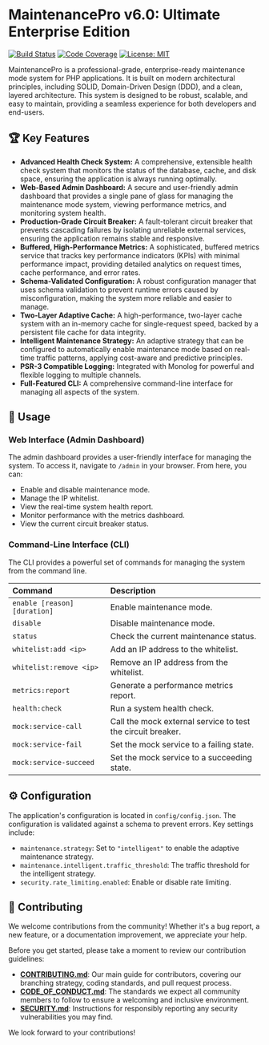 # MaintenancePro v6.0: Ultimate Enterprise Edition

[![Build Status](https://img.shields.io/github/actions/workflow/status/user/repo/ci.yml?branch=main&style=for-the-badge)](https://github.com/user/repo/actions)
[![Code Coverage](https://img.shields.io/codecov/c/github/user/repo?style=for-the-badge)](https://codecov.io/gh/user/repo)
[![License: MIT](https://img.shields.io/badge/License-MIT-yellow.svg?style=for-the-badge)](LICENSE)

MaintenancePro is a professional-grade, enterprise-ready maintenance mode system for PHP applications. It is built on modern architectural principles, including SOLID, Domain-Driven Design (DDD), and a clean, layered architecture. This system is designed to be robust, scalable, and easy to maintain, providing a seamless experience for both developers and end-users.

## 🏆 Key Features

*   **Advanced Health Check System:** A comprehensive, extensible health check system that monitors the status of the database, cache, and disk space, ensuring the application is always running optimally.
*   **Web-Based Admin Dashboard:** A secure and user-friendly admin dashboard that provides a single pane of glass for managing the maintenance mode system, viewing performance metrics, and monitoring system health.
*   **Production-Grade Circuit Breaker:** A fault-tolerant circuit breaker that prevents cascading failures by isolating unreliable external services, ensuring the application remains stable and responsive.
*   **Buffered, High-Performance Metrics:** A sophisticated, buffered metrics service that tracks key performance indicators (KPIs) with minimal performance impact, providing detailed analytics on request times, cache performance, and error rates.
*   **Schema-Validated Configuration:** A robust configuration manager that uses schema validation to prevent runtime errors caused by misconfiguration, making the system more reliable and easier to manage.
*   **Two-Layer Adaptive Cache:** A high-performance, two-layer cache system with an in-memory cache for single-request speed, backed by a persistent file cache for data integrity.
*   **Intelligent Maintenance Strategy:** An adaptive strategy that can be configured to automatically enable maintenance mode based on real-time traffic patterns, applying cost-aware and predictive principles.
*   **PSR-3 Compatible Logging:** Integrated with Monolog for powerful and flexible logging to multiple channels.
*   **Full-Featured CLI:** A comprehensive command-line interface for managing all aspects of the system.

## 🚀 Usage

### Web Interface (Admin Dashboard)

The admin dashboard provides a user-friendly interface for managing the system. To access it, navigate to `/admin` in your browser. From here, you can:
*   Enable and disable maintenance mode.
*   Manage the IP whitelist.
*   View the real-time system health report.
*   Monitor performance with the metrics dashboard.
*   View the current circuit breaker status.

### Command-Line Interface (CLI)

The CLI provides a powerful set of commands for managing the system from the command line.

| Command | Description |
| :--- | :--- |
| `enable [reason] [duration]` | Enable maintenance mode. |
| `disable` | Disable maintenance mode. |
| `status` | Check the current maintenance status. |
| `whitelist:add <ip>` | Add an IP address to the whitelist. |
| `whitelist:remove <ip>` | Remove an IP address from the whitelist. |
| `metrics:report` | Generate a performance metrics report. |
| `health:check` | Run a system health check. |
| `mock:service-call` | Call the mock external service to test the circuit breaker. |
| `mock:service-fail` | Set the mock service to a failing state. |
| `mock:service-succeed` | Set the mock service to a succeeding state. |

## ⚙️ Configuration

The application's configuration is located in `config/config.json`. The configuration is validated against a schema to prevent errors. Key settings include:

*   `maintenance.strategy`: Set to `"intelligent"` to enable the adaptive maintenance strategy.
*   `maintenance.intelligent.traffic_threshold`: The traffic threshold for the intelligent strategy.
*   `security.rate_limiting.enabled`: Enable or disable rate limiting.

## 🤝 Contributing

We welcome contributions from the community! Whether it's a bug report, a new feature, or a documentation improvement, we appreciate your help.

Before you get started, please take a moment to review our contribution guidelines:

-   **[CONTRIBUTING.md](CONTRIBUTING.md)**: Our main guide for contributors, covering our branching strategy, coding standards, and pull request process.
-   **[CODE_OF_CONDUCT.md](CODE_OF_CONDUCT.md)**: The standards we expect all community members to follow to ensure a welcoming and inclusive environment.
-   **[SECURITY.md](SECURITY.md)**: Instructions for responsibly reporting any security vulnerabilities you may find.

We look forward to your contributions!